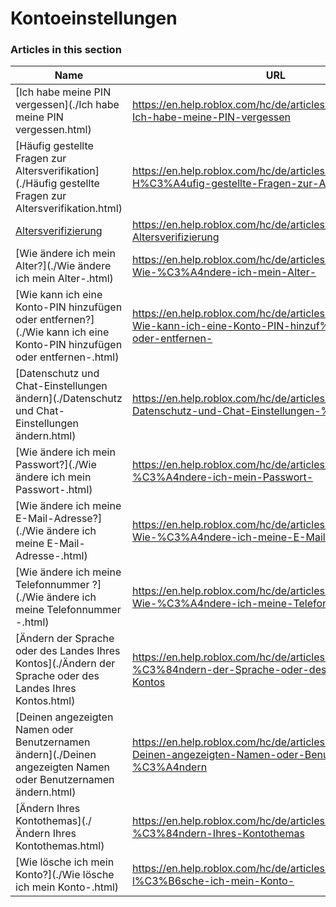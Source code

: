 # Kontoeinstellungen  
### Articles in this section
Name|URL
-|-
[Ich habe meine PIN vergessen](./Ich habe meine PIN vergessen.html) |https://en.help.roblox.com/hc/de/articles/360031292471-Ich-habe-meine-PIN-vergessen
[Häufig gestellte Fragen zur Altersverifikation](./Häufig gestellte Fragen zur Altersverifikation.html) |https://en.help.roblox.com/hc/de/articles/4407276151188-H%C3%A4ufig-gestellte-Fragen-zur-Altersverifikation
[Altersverifizierung](./Altersverifizierung.html) |https://en.help.roblox.com/hc/de/articles/4407282410644-Altersverifizierung
[Wie ändere ich mein Alter?](./Wie ändere ich mein Alter-.html) |https://en.help.roblox.com/hc/de/articles/360031323611-Wie-%C3%A4ndere-ich-mein-Alter-
[Wie kann ich eine Konto-PIN hinzufügen oder entfernen?](./Wie kann ich eine Konto-PIN hinzufügen oder entfernen-.html) |https://en.help.roblox.com/hc/de/articles/360031680051-Wie-kann-ich-eine-Konto-PIN-hinzuf%C3%BCgen-oder-entfernen-
[Datenschutz und Chat-Einstellungen ändern](./Datenschutz und Chat-Einstellungen ändern.html) |https://en.help.roblox.com/hc/de/articles/360031751471-Datenschutz-und-Chat-Einstellungen-%C3%A4ndern
[Wie ändere ich mein Passwort?](./Wie ändere ich mein Passwort-.html) |https://en.help.roblox.com/hc/de/articles/203313100-Wie-%C3%A4ndere-ich-mein-Passwort-
[Wie ändere ich meine E-Mail-Adresse?](./Wie ändere ich meine E-Mail-Adresse-.html) |https://en.help.roblox.com/hc/de/articles/360000229603-Wie-%C3%A4ndere-ich-meine-E-Mail-Adresse-
[Wie ändere ich meine Telefonnummer ?](./Wie ändere ich meine Telefonnummer -.html) |https://en.help.roblox.com/hc/de/articles/115004804623-Wie-%C3%A4ndere-ich-meine-Telefonnummer-
[Ändern der Sprache oder des Landes Ihres Kontos](./Ändern der Sprache oder des Landes Ihres Kontos.html) |https://en.help.roblox.com/hc/de/articles/360001216486-%C3%84ndern-der-Sprache-oder-des-Landes-Ihres-Kontos
[Deinen angezeigten Namen oder Benutzernamen ändern](./Deinen angezeigten Namen oder Benutzernamen ändern.html) |https://en.help.roblox.com/hc/de/articles/203313130-Deinen-angezeigten-Namen-oder-Benutzernamen-%C3%A4ndern
[Ändern Ihres Kontothemas](./Ändern Ihres Kontothemas.html) |https://en.help.roblox.com/hc/de/articles/360022922852-%C3%84ndern-Ihres-Kontothemas
[Wie lösche ich mein Konto?](./Wie lösche ich mein Konto-.html) |https://en.help.roblox.com/hc/de/articles/203313050-Wie-l%C3%B6sche-ich-mein-Konto-